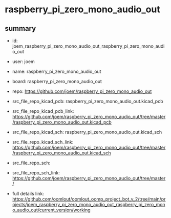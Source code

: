 # raspberry_pi_zero_mono_audio_out
 
## summary 
* id: joem_raspberry_pi_zero_mono_audio_out_raspberry_pi_zero_mono_audio_out
* user: joem
* name: raspberry_pi_zero_mono_audio_out
* board: raspberry_pi_zero_mono_audio_out
* repo: https://github.com/joem/raspberry_pi_zero_mono_audio_out
* src_file_repo_kicad_pcb: raspberry_pi_zero_mono_audio_out.kicad_pcb
* src_file_repo_kicad_pcb_link: https://github.com/joem/raspberry_pi_zero_mono_audio_out/tree/master/raspberry_pi_zero_mono_audio_out.kicad_pcb
* src_file_repo_kicad_sch: raspberry_pi_zero_mono_audio_out.kicad_sch
* src_file_repo_kicad_sch_link: https://github.com/joem/raspberry_pi_zero_mono_audio_out/tree/master/raspberry_pi_zero_mono_audio_out.kicad_sch

* src_file_repo_sch: 
* src_file_repo_sch_link: https://github.com/joem/raspberry_pi_zero_mono_audio_out/tree/master/
* full details link: https://github.com/oomlout/oomlout_oomp_project_bot_v_2/tree/main/projects/joem_raspberry_pi_zero_mono_audio_out_raspberry_pi_zero_mono_audio_out/current_version/working  







